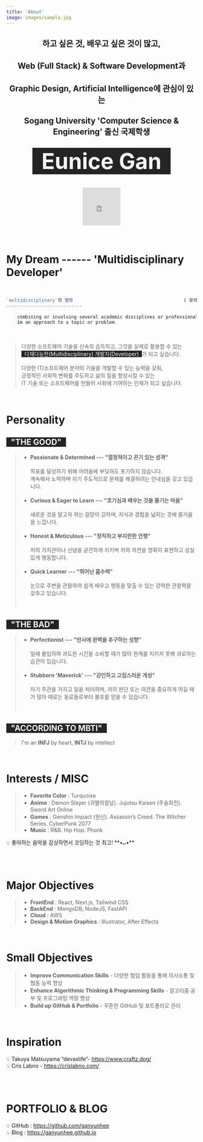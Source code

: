 ```yaml
---
title: 'About'
image: images/sample.jpg
---
```


<div align="center">
	<h2> 하고 싶은 것, 배우고 싶은 것이 많고,</h2>
	<h2> Web (Full Stack) & Software Development과 </h2>
 	<h2> Graphic Design, Artificial Intelligence에 관심이 있는 </h2>
	<h2> Sogang University 'Computer Science & Engineering' 출신 국제학생 </h2>
	<h2><span style="font-size: 275%; background: #242424; color: #F6F5F0; padding-left: 1.5rem; padding-right: 1.5rem;">Eunice Gan</span></h2>
</div>

<br>

<div align="center">
	<iframe src="https://lottie.host/embed/fe536850-6055-4321-b85c-0fb014838f6a/NnT0Vf849j.json" width="100" height="100" frameborder="0"></iframe>
</div>
<br><br>

# **My Dream** ------ 'Multidisciplinary Developer'

<br>

```jsx
`multidisciplinary`의 정의                      					( 유의어 : `**다능력`** `**다학제`** )
----------------------------

	combining or involving several academic disciplines or professional specializations 
	in an approach to a topic or problem.
```
<br>

> 다양한 소프트웨어 기술을 신속히 습득하고, 그것을 실제로 활용할 수 있는 
<br><span style="background: #242424; color: #F6F5F0; padding-left: 0.5rem; padding-right: 0.5rem;">다재다능한(Multidisciplinary) 개발자(Developer)</span>가 되고 싶습니다. 
<br><br>
다양한 IT/소프트웨어 분야의 기술을 개발할 수 있는 능력을 갖춰, 
<br>긍정적인 사회적 변화를 주도하고 삶의 질을 향상시킬 수 있는 
<br>IT 기술 또는 소프트웨어를 만들어 사회에 기여하는 인재가 되고 싶습니다.

<br>

# Personality
## <span style="font-size: 100%; background: #242424; color: #F6F5F0; padding-left: 0.75rem; padding-right: 0.75rem;">"THE GOOD"</span>
> - **Passionate & Determined --- "열정적이고 끈기 있는 성격"** <br><br>
	목표를 달성하기 위해 어려움에 부딪혀도 포기하지 않습니다. <br>
	계속해서 노력하며 자기 주도적으로 문제를 해결하려는 인내심을 갖고 있습니다.
	<br><br>
> - **Curious & Eager to Learn --- "호기심과 배우는 것을 즐기는 마음"** <br><br>
	새로운 것을 알고자 하는 갈망이 강하며, 지식과 경험을 넓히는 것에 즐거움을 느낍니다.
	<br><br>
> - **Honest & Meticulous --- "정직하고 부지런한 언행"** <br><br>
	저의 가치관이나 신념을 굳건하게 지키며 저의 의견을 명확히 표현하고 성실있게 행동합니다.
	<br><br>
> - **Quick Learner --- "뛰어난 흡수력"** <br><br>
	눈으로 주변을 관찰하여 쉽게 배우고 행동을 맞출 수 있는 강력한 관찰력을 갖추고 있습니다.
> <br>
## <span style="font-size: 100%; background: #242424; color: #F6F5F0; padding-left: 0.75rem; padding-right: 0.75rem;">"THE BAD"</span>
> -  **Perfectionist --- "만사에 완벽을 추구하는 성향"** <br><br>
	일에 몰입하여 과도한 시간을 소비할 때가 많아 한계를 지키지 못해 과로하는 습관이 있습니다.
	<br><br>
> - **Stubborn 'Maverick' --- "강인하고 고집스러운 개성"** <br><br>
	자기 주관을 가지고 일을 처리하며, 저의 판단 또는 의견을 중요하게 여길 때가 많아 때로는 동료들로부터 불호를 얻을 수 있습니다.
> <br>
## <span style="font-size: 100%; background: #242424; color: #F6F5F0; padding-left: 0.75rem; padding-right: 0.75rem;">"ACCORDING TO MBTI"</span>
> I'm an **INFJ** by heart, **INTJ** by intellect

<br>

# Interests / MISC

> - **Favorite Color** : Turquoise
> - **Anime** : Demon Slayer (귀멸의칼날). Jujutsu Kaisen (주술회전). Sword Art Online
> - **Games** : Genshin Impact (원신). Assassin’s Creed. The Witcher Series. CyberPunk 2077
> - **Music** : R&B. Hip Hop. Phonk

<aside>
💡 좋아하는 음악을 감상하면서 코딩하는 것 최고!   **•ᴗ•**

</aside>

<br><br>

# Major Objectives

> - **FrontEnd** : React, Next.js, Tailwind CSS
> - **BackEnd** : MongoDB, NodeJS, FastAPI
> - **Cloud** : AWS
> - **Design & Motion Graphics** : Illustrator, After Effects

<br>

# Small Objectives

> - **Improve Communication Skills**
	- 다양한 협업 활동을 통해 의사소통 및 협동 능력 향상
> - **Enhance Algorithmic Thinking & Programming Skills**
	- 알고리즘 공부 및 프로그래밍 역량 향상
> - **Build up GitHub & Portfolio**
	- 꾸준한 GitHub 및 포트폴리오 관리

<br>

# Inspiration

<aside>
💡 Takuya Matsuyama “devaslife”- <a href="https://www.craftz.dog/">https://www.craftz.dog/</a>

</aside>

<aside>
💡 Cris Labno - <a href="https://crislabno.com/">https://crislabno.com/</a>

</aside>

<br><br>

# PORTFOLIO & BLOG

<aside>
💡 GitHub : <a href="https://github.com/ganyunhee">https://github.com/ganyunhee</a>

</aside>

<aside>
💡 Blog : <a href="https://ganyunhee.github.io">https://ganyunhee.github.io</a>

</aside>

<br><br>
